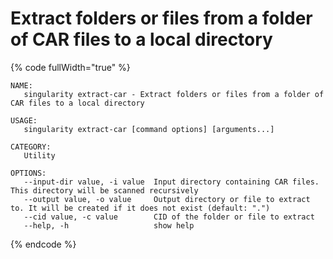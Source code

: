 # Extract folders or files from a folder of CAR files to a local directory

{% code fullWidth="true" %}
```
NAME:
   singularity extract-car - Extract folders or files from a folder of CAR files to a local directory

USAGE:
   singularity extract-car [command options] [arguments...]

CATEGORY:
   Utility

OPTIONS:
   --input-dir value, -i value  Input directory containing CAR files. This directory will be scanned recursively
   --output value, -o value     Output directory or file to extract to. It will be created if it does not exist (default: ".")
   --cid value, -c value        CID of the folder or file to extract
   --help, -h                   show help
```
{% endcode %}
